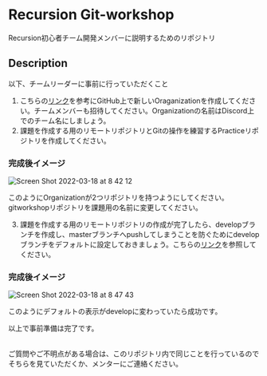 # Recursion Git-workshop
Recursion初心者チーム開発メンバーに説明するためのリポジトリ

## Description

以下、チームリーダーに事前に行っていただくこと

1. こちらの[リンク](https://docs.github.com/ja/organizations/collaborating-with-groups-in-organizations/creating-a-new-organization-from-scratch)を参考にGitHub上で新しいOraganizationを作成してください。チームメンバーも招待してください。Organizationの名前はDiscord上でのチーム名にしましょう。
2. 課題を作成する用のリモートリポジトリとGitの操作を練習するPracticeリポジトリを作成してください。

### 完成後イメージ
![Screen Shot 2022-03-18 at 8 42 12](https://user-images.githubusercontent.com/66197642/159035170-a125c64c-ed34-480a-9467-fc4150a3ff1c.png)

このようにOrganizationが2つリポジトリを持つようにしてください。
gitworkshopリポジトリを課題用の名前に変更してください。<br>


3. 課題を作成する用のリモートリポジトリの作成が完了したら、developブランチを作成し、masterブランチへpushしてしまうことを防ぐためにdevelopブランチをデフォルトに設定しておきましょう。こちらの[リンク](https://docs.github.com/ja/repositories/configuring-branches-and-merges-in-your-repository/managing-branches-in-your-repository/changing-the-default-branch)を参照してください。

### 完成後イメージ

![Screen Shot 2022-03-18 at 8 47 43](https://user-images.githubusercontent.com/66197642/159036205-b293a02c-6f7f-48ae-a3d1-b2e8b92e5a51.png)

このようにデフォルトの表示がdevelopに変わっていたら成功です。<br>

以上で事前準備は完了です。<br><br>

ご質問やご不明点がある場合は、このリポジトリ内で同じことを行っているのでそちらを見ていただくか、メンターにご連絡ください。<br>
